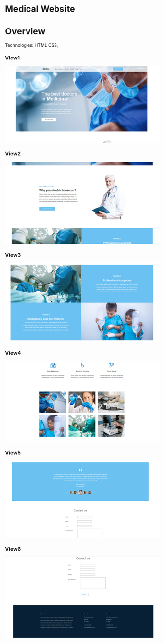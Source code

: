 # Medical Website

# Overview
Technologies: HTML CSS,
### View1
![](images/Capture.PNG)
### View2
![](images/Capture1.PNG)
### View3
![](images/Capture2.PNG)
### View4
![](images/Capture3.PNG)
### View5
![](images/Capture4.PNG)
### View6
![](images/Capture5.PNG)  
